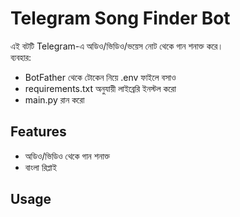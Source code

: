 # Telegram Song Finder Bot

এই বটটি Telegram-এ অডিও/ভিডিও/ভয়েস নোট থেকে গান শনাক্ত করে।  
ব্যবহার:  
- BotFather থেকে টোকেন নিয়ে .env ফাইলে বসাও  
- requirements.txt অনুযায়ী লাইব্রেরি ইনস্টল করো  
- main.py রান করো

## Features
- অডিও/ভিডিও থেকে গান শনাক্ত
- বাংলা রিপ্লাই

## Usage

